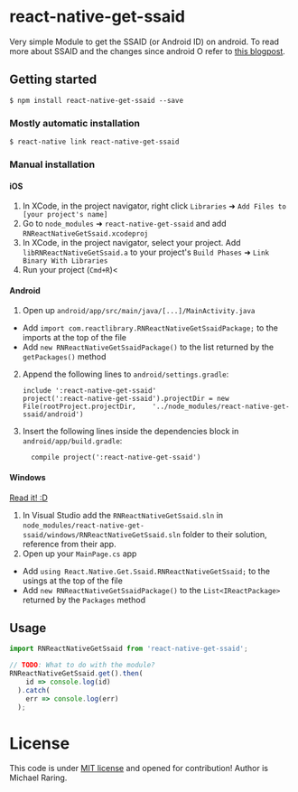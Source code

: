 
# react-native-get-ssaid

Very simple Module to get the SSAID (or Android ID) on android. To read more about SSAID and the changes since android O refer to [this blogpost](https://android-developers.googleblog.com/2017/04/changes-to-device-identifiers-in.html).

## Getting started

`$ npm install react-native-get-ssaid --save`

### Mostly automatic installation

`$ react-native link react-native-get-ssaid`

### Manual installation


#### iOS

1. In XCode, in the project navigator, right click `Libraries` ➜ `Add Files to [your project's name]`
2. Go to `node_modules` ➜ `react-native-get-ssaid` and add `RNReactNativeGetSsaid.xcodeproj`
3. In XCode, in the project navigator, select your project. Add `libRNReactNativeGetSsaid.a` to your project's `Build Phases` ➜ `Link Binary With Libraries`
4. Run your project (`Cmd+R`)<

#### Android

1. Open up `android/app/src/main/java/[...]/MainActivity.java`
  - Add `import com.reactlibrary.RNReactNativeGetSsaidPackage;` to the imports at the top of the file
  - Add `new RNReactNativeGetSsaidPackage()` to the list returned by the `getPackages()` method
2. Append the following lines to `android/settings.gradle`:
  	```
  	include ':react-native-get-ssaid'
  	project(':react-native-get-ssaid').projectDir = new File(rootProject.projectDir, 	'../node_modules/react-native-get-ssaid/android')
  	```
3. Insert the following lines inside the dependencies block in `android/app/build.gradle`:
  	```
      compile project(':react-native-get-ssaid')
  	```

#### Windows
[Read it! :D](https://github.com/ReactWindows/react-native)

1. In Visual Studio add the `RNReactNativeGetSsaid.sln` in `node_modules/react-native-get-ssaid/windows/RNReactNativeGetSsaid.sln` folder to their solution, reference from their app.
2. Open up your `MainPage.cs` app
  - Add `using React.Native.Get.Ssaid.RNReactNativeGetSsaid;` to the usings at the top of the file
  - Add `new RNReactNativeGetSsaidPackage()` to the `List<IReactPackage>` returned by the `Packages` method


## Usage
```javascript
import RNReactNativeGetSsaid from 'react-native-get-ssaid';

// TODO: What to do with the module?
RNReactNativeGetSsaid.get().then(
    id => console.log(id)
  ).catch(
    err => console.log(err)
  );
```
  
# License
This code is under [MIT license](https://opensource.org/licenses/MIT) and opened for contribution! Author is Michael Raring.  